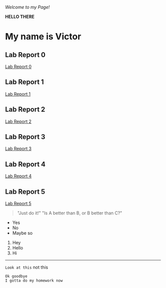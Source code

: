 _Welcome to my Page!_

__HELLO THERE__

# My name is Victor

## Lab Report 0

[Lab Report 0](https://vihsiao.github.io/cse15l-lab-reports/lab-report-1-week-0)

## Lab Report 1

[Lab Report 1](https://vihsiao.github.io/cse15l-lab-reports/labreport-week1)

## Lab Report 2

[Lab Report 2](https://vihsiao.github.io/cse15l-lab-reports/labreport-week3)

## Lab Report 3

[Lab Report 3](https://vihsiao.github.io/cse15l-lab-reports/labreport-week5)

## Lab Report 4

[Lab Report 4](https://vihsiao.github.io/cse15l-lab-reports/labreport-week7)

## Lab Report 5

[Lab Report 5](https://vihsiao.github.io/cse15l-lab-reports/labreport-week9)

> "Just do it!"
> "Is A better than B, or B better than C?"

* Yes
* No
* Maybe so

1. Hey
2. Hello
3. Hi

-----------------------

`Look at this` not this

```
Ok goodbye
I gotta do my homework now
```
